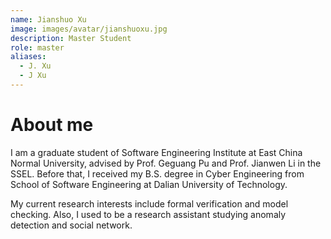 ```yaml
---
name: Jianshuo Xu
image: images/avatar/jianshuoxu.jpg
description: Master Student
role: master
aliases:
  - J. Xu
  - J Xu
---
```


# About me

I am a graduate student of Software Engineering Institute at East China Normal University, advised by Prof. Geguang Pu and Prof. Jianwen Li in the SSEL. Before that, I received my B.S. degree in Cyber Engineering from School of Software Engineering at Dalian University of Technology. 

My current research interests include formal verification and model checking. Also, I used to be a research assistant studying anomaly detection and social network.